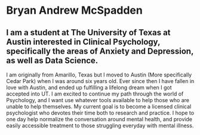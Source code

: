 # Bryan Andrew McSpadden
## I am a student at The University of Texas at Austin interested in Clinical Psychology, specifically the areas of Anxiety and Depression, as well as Data Science. 

I am originally from Amarillo, Texas but I moved to Austin (More specifically Cedar Park) when I was around six years old. Ever since then I have fallen in love with Austin, and ended up fulfilling a lifelong dream when I got accepted into UT. I am excited to continue my path through the world of Psychology, and I want use whatever tools available to help those who are unable to help themselves. My current goal is to become a licensed clinical psychologist who devotes their time both to research and practice. I hope to one day help normalize the conversation around mental health, and provide easily accessible treatment to those struggling everyday with mental illness. 

